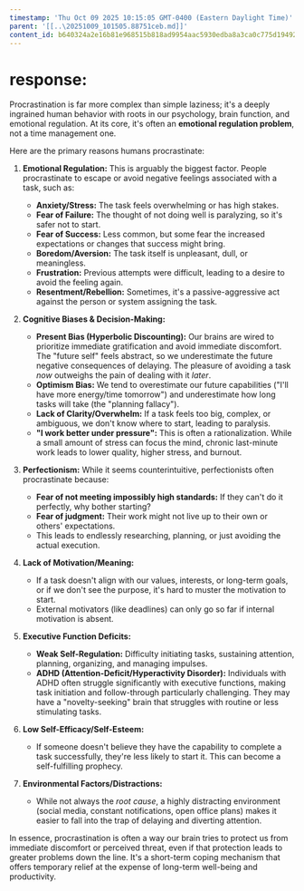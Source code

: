 ```yaml
---
timestamp: 'Thu Oct 09 2025 10:15:05 GMT-0400 (Eastern Daylight Time)'
parent: '[[..\20251009_101505.88751ceb.md]]'
content_id: b640324a2e16b81e968515b818ad9954aac5930edba8a3ca0c775d1949207f83
---
```


# response:

Procrastination is far more complex than simple laziness; it's a deeply ingrained human behavior with roots in our psychology, brain function, and emotional regulation. At its core, it's often an **emotional regulation problem**, not a time management one.

Here are the primary reasons humans procrastinate:

1. **Emotional Regulation:** This is arguably the biggest factor. People procrastinate to escape or avoid negative feelings associated with a task, such as:
   * **Anxiety/Stress:** The task feels overwhelming or has high stakes.
   * **Fear of Failure:** The thought of not doing well is paralyzing, so it's safer not to start.
   * **Fear of Success:** Less common, but some fear the increased expectations or changes that success might bring.
   * **Boredom/Aversion:** The task itself is unpleasant, dull, or meaningless.
   * **Frustration:** Previous attempts were difficult, leading to a desire to avoid the feeling again.
   * **Resentment/Rebellion:** Sometimes, it's a passive-aggressive act against the person or system assigning the task.

2. **Cognitive Biases & Decision-Making:**
   * **Present Bias (Hyperbolic Discounting):** Our brains are wired to prioritize immediate gratification and avoid immediate discomfort. The "future self" feels abstract, so we underestimate the future negative consequences of delaying. The pleasure of avoiding a task *now* outweighs the pain of dealing with it *later*.
   * **Optimism Bias:** We tend to overestimate our future capabilities ("I'll have more energy/time tomorrow") and underestimate how long tasks will take (the "planning fallacy").
   * **Lack of Clarity/Overwhelm:** If a task feels too big, complex, or ambiguous, we don't know where to start, leading to paralysis.
   * **"I work better under pressure":** This is often a rationalization. While a small amount of stress can focus the mind, chronic last-minute work leads to lower quality, higher stress, and burnout.

3. **Perfectionism:** While it seems counterintuitive, perfectionists often procrastinate because:
   * **Fear of not meeting impossibly high standards:** If they can't do it perfectly, why bother starting?
   * **Fear of judgment:** Their work might not live up to their own or others' expectations.
   * This leads to endlessly researching, planning, or just avoiding the actual execution.

4. **Lack of Motivation/Meaning:**
   * If a task doesn't align with our values, interests, or long-term goals, or if we don't see the purpose, it's hard to muster the motivation to start.
   * External motivators (like deadlines) can only go so far if internal motivation is absent.

5. **Executive Function Deficits:**
   * **Weak Self-Regulation:** Difficulty initiating tasks, sustaining attention, planning, organizing, and managing impulses.
   * **ADHD (Attention-Deficit/Hyperactivity Disorder):** Individuals with ADHD often struggle significantly with executive functions, making task initiation and follow-through particularly challenging. They may have a "novelty-seeking" brain that struggles with routine or less stimulating tasks.

6. **Low Self-Efficacy/Self-Esteem:**
   * If someone doesn't believe they have the capability to complete a task successfully, they're less likely to start it. This can become a self-fulfilling prophecy.

7. **Environmental Factors/Distractions:**
   * While not always the *root cause*, a highly distracting environment (social media, constant notifications, open office plans) makes it easier to fall into the trap of delaying and diverting attention.

In essence, procrastination is often a way our brain tries to protect us from immediate discomfort or perceived threat, even if that protection leads to greater problems down the line. It's a short-term coping mechanism that offers temporary relief at the expense of long-term well-being and productivity.
